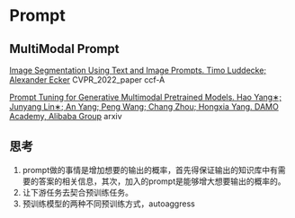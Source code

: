 # Prompt
## MultiModal Prompt

[Image Segmentation Using Text and Image Prompts. Timo Luddecke; Alexander Ecker](https://openaccess.thecvf.com/content/CVPR2022/papers/Luddecke_Image_Segmentation_Using_Text_and_Image_Prompts_CVPR_2022_paper.pdf) CVPR_2022_paper ccf-A

[Prompt Tuning for Generative Multimodal Pretrained Models. Hao Yang∗; Junyang Lin∗; An Yang; Peng Wang; Chang Zhou; Hongxia Yang. DAMO Academy, Alibaba Group](https://arxiv.org/pdf/2208.02532v1.pdf) arxiv

## 思考
1. prompt做的事情是增加想要的输出的概率，首先得保证输出的知识库中有需要的答案的相关信息，其次，加入的prompt是能够增大想要输出的概率的。
2. 让下游任务去契合预训练任务。
3. 预训练模型的两种不同预训练方式，autoaggress